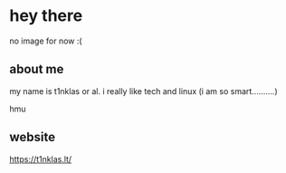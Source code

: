 # hey there
 
no image for now :(

## about me

my name is t1nklas or al. i really like tech and linux (i am so smart..........)  

hmu

## website

https://t1nklas.lt/

<!--
Here are some ideas to get you started:

- 🔭 I’m currently working on ...
- 🌱 I’m currently learning ...
- 👯 I’m looking to collaborate on ...
- 🤔 I’m looking for help with ...
- 💬 Ask me about ...
- 📫 How to reach me: ...
- 😄 Pronouns: ...
- ⚡ Fun fact: ...
-->
